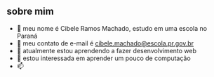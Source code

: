 ## sobre mim ##

- 👋 meu nome é Cibele Ramos Machado, estudo em uma escola no Paraná
- 👀 meu contato de e-mail é cibele.machado@escola.pr.gov.br
- 🌱 atualmente estou aprendendo a fazer desenvolvimento web
- 💞️ estou interessada em aprender um pouco de computação
- 📫 

